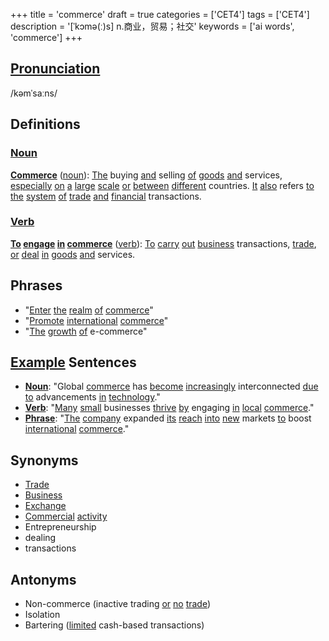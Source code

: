 +++
title = 'commerce'
draft = true
categories = ['CET4']
tags = ['CET4']
description = '[ˈkɔmə(ː)s] n.商业，贸易；社交'
keywords = ['ai words', 'commerce']
+++

## [Pronunciation](/post/pronunciation/)
/kəmˈsaːns/

## Definitions
### [Noun](/post/noun/)
**[Commerce](/post/commerce/)** ([noun](/post/noun/)): [The](/post/the/) buying [and](/post/and/) selling [of](/post/of/) [goods](/post/goods/) [and](/post/and/) services, [especially](/post/especially/) [on](/post/on/) [a](/post/a/) [large](/post/large/) [scale](/post/scale/) [or](/post/or/) [between](/post/between/) [different](/post/different/) countries. [It](/post/it/) [also](/post/also/) refers [to](/post/to/) [the](/post/the/) [system](/post/system/) [of](/post/of/) [trade](/post/trade/) [and](/post/and/) [financial](/post/financial/) transactions.

### [Verb](/post/verb/)
**[To](/post/to/) [engage](/post/engage/) [in](/post/in/) [commerce](/post/commerce/)** ([verb](/post/verb/)): [To](/post/to/) [carry](/post/carry/) [out](/post/out/) [business](/post/business/) transactions, [trade](/post/trade/), [or](/post/or/) [deal](/post/deal/) [in](/post/in/) [goods](/post/goods/) [and](/post/and/) services.

## Phrases
- "[Enter](/post/enter/) [the](/post/the/) [realm](/post/realm/) [of](/post/of/) [commerce](/post/commerce/)"
- "[Promote](/post/promote/) [international](/post/international/) [commerce](/post/commerce/)"
- "[The](/post/the/) [growth](/post/growth/) [of](/post/of/) e-commerce"

## [Example](/post/example/) Sentences
- **[Noun](/post/noun/)**: "Global [commerce](/post/commerce/) has [become](/post/become/) [increasingly](/post/increasingly/) interconnected [due](/post/due/) [to](/post/to/) advancements [in](/post/in/) [technology](/post/technology/)."
- **[Verb](/post/verb/)**: "[Many](/post/many/) [small](/post/small/) businesses [thrive](/post/thrive/) [by](/post/by/) engaging [in](/post/in/) [local](/post/local/) [commerce](/post/commerce/)."
- **[Phrase](/post/phrase/)**: "[The](/post/the/) [company](/post/company/) expanded [its](/post/its/) [reach](/post/reach/) [into](/post/into/) [new](/post/new/) markets [to](/post/to/) boost [international](/post/international/) [commerce](/post/commerce/)."

## Synonyms
- [Trade](/post/trade/)
- [Business](/post/business/)
- [Exchange](/post/exchange/)
- [Commercial](/post/commercial/) [activity](/post/activity/)
- Entrepreneurship
- dealing
- transactions

## Antonyms
- Non-commerce (inactive trading [or](/post/or/) [no](/post/no/) [trade](/post/trade/))
- Isolation
- Bartering ([limited](/post/limited/) cash-based transactions)
